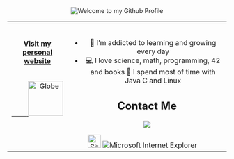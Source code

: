 <div align="center">
  <img src="https://github.com/BrunnerLivio/brunnerlivio/blob/master/images/welcome.png?raw=true" style="max-width: 100%;" alt="Welcome to my Github Profile" />
 
</div>
<!-- Social -->
<table width="100%">
<tr>
<td align="center">
<a href="https://www.yasinsensoy.com">
<strong>Visit my personal website </strong>
<br />
<br />

<span>&nbsp;&nbsp;&nbsp;&nbsp;&nbsp;&nbsp;&nbsp;&nbsp;</span>
<img alt="Globe" height="80" src="https://github.com/BrunnerLivio/brunnerlivio/blob/master/images/globe.gif?raw=true">
</a>
<span>&nbsp;&nbsp;&nbsp;&nbsp;&nbsp;&nbsp;&nbsp;&nbsp;</span>
<span>&nbsp;&nbsp;&nbsp;&nbsp;&nbsp;&nbsp;&nbsp;&nbsp;</span>
</td>
<td align="center">
<br />
  
- 🌱 I’m addicted to learning and growing every day
- 💻 I love science, math, programming, 42 and books
🚀 I spend most of  time with Java C and Linux
  
 ## Contact Me 
 
<a href="https://www.linkedin.com/in/yasin-%C5%9F-01457318a/"><img src="https://img.shields.io/badge/linkedin-%230077B5.svg?&style=for-the-badge&logo=linkedin&logoColor=white" /></a>
 
<img src="https://raw.githubusercontent.com/BrunnerLivio/brunnerlivio/master/images/notepad.gif" alt="Site created with Notepad" height="30" />
<img src="https://raw.githubusercontent.com/BrunnerLivio/brunnerlivio/master/images/ie_logo.gif" alt="Microsoft Internet Explorer" />
<span>&nbsp;&nbsp;&nbsp;&nbsp;</span>  
